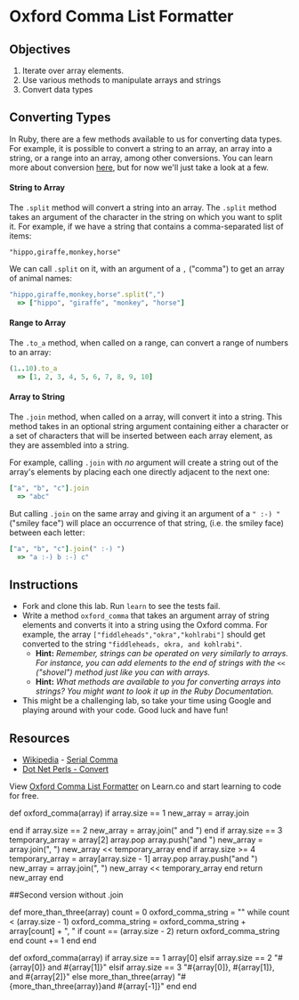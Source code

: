 # Oxford Comma List Formatter

## Objectives

1. Iterate over array elements.
2. Use various methods to manipulate arrays and strings
3. Convert data types

## Converting Types

In Ruby, there are a few methods available to us for converting data types. For example, it is possible to convert a string to an array, an array into a string, or a range into an array, among other conversions. You can learn more about conversion [here](http://www.dotnetperls.com/convert-ruby), but for now we'll just take a look at a few.

#### String to Array

The `.split` method will convert a string into an array. The `.split` method takes an argument of the character in the string on which you want to split it. For example, if we have a string that contains a comma-separated list of items:

`"hippo,giraffe,monkey,horse"`

We can call `.split` on it, with an argument of a `,` ("comma") to get an array of animal names:

```ruby
"hippo,giraffe,monkey,horse".split(",")
  => ["hippo", "giraffe", "monkey", "horse"]
```

#### Range to Array

The `.to_a` method, when called on a range, can convert a range of numbers to an array:

```ruby
(1..10).to_a
  => [1, 2, 3, 4, 5, 6, 7, 8, 9, 10]
```

#### Array to String

The `.join` method, when called on a array, will convert it into a string. This method takes in an optional string argument containing either a character or a set of characters that will be inserted between each array element, as they are assembled into a string.

For example, calling `.join` with *no* argument will create a string out of the array's elements by placing each one directly adjacent to the next one:

```ruby
["a", "b", "c"].join
  => "abc"
```
But calling `.join` on the same array and giving it an argument of a `" :-) "` ("smiley face") will place an occurrence of that string, (i.e. the smiley face) between each letter:

```ruby
["a", "b", "c"].join(" :-) ")
  => "a :-) b :-) c"
```

## Instructions

* Fork and clone this lab. Run `learn` to see the tests fail.
* Write a method `oxford_comma` that takes an argument array of string elements and converts it into a string using the Oxford comma. For example, the array `["fiddleheads","okra","kohlrabi"]` should get converted to the string `"fiddleheads, okra, and kohlrabi"`.
  * **Hint:** *Remember, strings can be operated on very similarly to arrays. For instance, you can add elements to the end of strings with the* `<<` *("shovel") method just like you can with arrays.*
  * **Hint:** *What methods are available to you for converting arrays into strings? You might want to look it up in the Ruby Documentation.*
* This might be a challenging lab, so take your time using Google and playing around with your code. Good luck and have fun!

## Resources
* [Wikipedia](http://en.wikipedia.org) - [Serial Comma](http://en.wikipedia.org/wiki/Serial_comma)
* [Dot Net Perls - Convert](http://www.dotnetperls.com/convert-ruby)

<p data-visibility='hidden'>View <a href='https://learn.co/lessons/oxford-comma' title='Oxford Comma List Formatter'>Oxford Comma List Formatter</a> on Learn.co and start learning to code for free.</p>

def oxford_comma(array)
  if array.size == 1
    new_array = array.join

  end
  if array.size == 2
    new_array = array.join(" and ")
  end
  if array.size == 3
    temporary_array = array[2]
    array.pop
    array.push("and ")
    new_array = array.join(", ")
    new_array << temporary_array
  end
  if array.size >= 4
    temporary_array = array[array.size - 1]
    array.pop
    array.push("and ")
    new_array = array.join(", ")
    new_array << temporary_array
  end
  return new_array
end


##Second version without .join

def more_than_three(array)
  count = 0
  oxford_comma_string = ""
  while count < (array.size - 1)
    oxford_comma_string = oxford_comma_string + array[count] + ", "
    if count == (array.size - 2)
      return oxford_comma_string
    end
    count += 1
  end
end

def oxford_comma(array)
  if array.size == 1
    array[0]
  elsif array.size == 2
    "#{array[0]} and #{array[1]}"
  elsif array.size == 3
    "#{array[0]}, #{array[1]}, and #{array[2]}"
  else
    more_than_three(array)
    "#{more_than_three(array)}and #{array[-1]}"
  end
end
